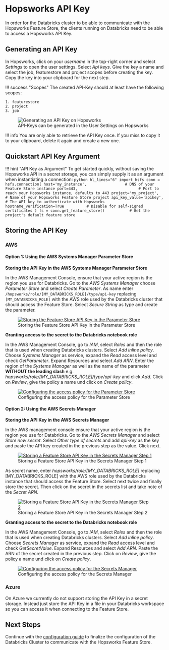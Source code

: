 # Hopsworks API Key

In order for the Databricks cluster to be able to communicate with the Hopsworks Feature Store, the clients running on Databricks need to be able to access a Hopsworks API Key.

## Generating an API Key

In Hopsworks, click on your *username* in the top-right corner and select *Settings* to open the user settings. Select *Api keys*. Give the key a name and select the job, featurestore and project scopes before creating the key. Copy the key into your clipboard for the next step.

!!! success "Scopes"
    The created API-Key should at least have the following scopes:

    1. featurestore
    2. project
    3. job

<p align="center">
  <figure>
    <img src="../../../assets/images/api-key.png" alt="Generating an API Key on Hopsworks">
    <figcaption>API-Keys can be generated in the User Settings on Hopsworks</figcaption>
  </figure>
</p>

!!! info
    You are only able to retrieve the API Key once. If you miss to copy it to your clipboard, delete it again and create a new one.

## Quickstart API Key Argument

!!! hint "API Key as Argument"
    To get started quickly, without saving the Hopsworks API in a secret storage, you can simply supply it as an argument when instantiating a connection:
    ```python hl_lines="6"
        import hsfs
        conn = hsfs.connection(
            host='my_instance',                 # DNS of your Feature Store instance
            port=443,                           # Port to reach your Hopsworks instance, defaults to 443
            project='my_project',               # Name of your Hopsworks Feature Store project
            api_key_value='apikey',             # The API key to authenticate with Hopsworks
            hostname_verification=True          # Disable for self-signed certificates
        )
        fs = conn.get_feature_store()           # Get the project's default feature store
    ```

## Storing the API Key

### AWS

#### Option 1: Using the AWS Systems Manager Parameter Store

**Storing the API Key in the AWS Systems Manager Parameter Store**

In the AWS Management Console, ensure that your active region is the region you use for Databricks.
Go to the *AWS Systems Manager* choose *Parameter Store* and select *Create Parameter*.
As name enter `/hopsworks/role/[MY_DATABRICKS_ROLE]/type/api-key` replacing `[MY_DATABRICKS_ROLE]` with the AWS role used by the Databricks cluster that should access the Feature Store. Select *Secure String* as type and create the parameter.

<p align="center">
  <figure>
    <a  href="../../../assets/images/databricks/aws/databricks_parameter_store.png">
      <img src="../../../assets/images/databricks/aws/databricks_parameter_store.png" alt="Storing the Feature Store API Key in the Parameter Store">
    </a>
    <figcaption>Storing the Feature Store API Key in the Parameter Store</figcaption>
  </figure>
</p>

**Granting access to the secret to the Databricks notebook role**

In the AWS Management Console, go to *IAM*, select *Roles* and then the role that is used when creating Databricks clusters.
Select *Add inline policy*. Choose *Systems Manager* as service, expand the *Read* access level and check *GetParameter*.
Expand Resources and select *Add ARN*.
Enter the region of the *Systems Manager* as well as the name of the parameter **WITHOUT the leading slash** e.g. *hopsworks/role/[MY_DATABRICKS_ROLE]/type/api-key* and click *Add*.
Click on *Review*, give the policy a name und click on *Create policy*.

<p align="center">
  <figure>
    <a  href="../../../assets/images/databricks/aws/databricks_parameter_store_policy.png">
      <img src="../../../assets/images/databricks/aws/databricks_parameter_store_policy.png" alt="Configuring the access policy for the Parameter Store">
    </a>
    <figcaption>Configuring the access policy for the Parameter Store</figcaption>
  </figure>
</p>

#### Option 2: Using the AWS Secrets Manager

**Storing the API Key in the AWS Secrets Manager**

In the AWS management console ensure that your active region is the region you use for Databricks.
Go to the *AWS Secrets Manager* and select *Store new secret*. Select *Other type of secrets* and add *api-key*
as the key and paste the API key created in the previous step as the value. Click next.

<p align="center">
  <figure>
    <a  href="../../../assets/images/databricks/aws/databricks_secrets_manager_step_1.png">
      <img src="../../../assets/images/databricks/aws/databricks_secrets_manager_step_1.png" alt="Storing a Feature Store API Key in the Secrets Manager Step 1">
    </a>
    <figcaption>Storing a Feature Store API Key in the Secrets Manager Step 1</figcaption>
  </figure>
</p>

As secret name, enter *hopsworks/role/[MY_DATABRICKS_ROLE]* replacing [MY_DATABRICKS_ROLE] with the AWS role used
by the Databricks instance that should access the Feature Store. Select next twice and finally store the secret.
Then click on the secret in the secrets list and take note of the *Secret ARN*.

<p align="center">
  <figure>
    <a  href="../../../assets/images/databricks/aws/databricks_secrets_manager_step_2.png">
      <img src="../../../assets/images/databricks/aws/databricks_secrets_manager_step_2.png" alt="Storing a Feature Store API Key in the Secrets Manager Step 2">
    </a>
    <figcaption>Storing a Feature Store API Key in the Secrets Manager Step 2</figcaption>
  </figure>
</p>

**Granting access to the secret to the Databricks notebook role**

In the AWS Management Console, go to *IAM*, select *Roles* and then the role that is used when creating Databricks clusters.
Select *Add inline policy*. Choose *Secrets Manager* as service, expand the *Read* access level and check *GetSecretValue*.
Expand Resources and select *Add ARN*. Paste the ARN of the secret created in the previous step.
Click on *Review*, give the policy a name und click on *Create policy*.

<p align="center">
  <figure>
    <a  href="../../../assets/images/databricks/aws/databricks_secrets_manager_policy.png">
      <img src="../../../assets/images/databricks/aws/databricks_secrets_manager_policy.png" alt="Configuring the access policy for the Secrets Manager">
    </a>
    <figcaption>Configuring the access policy for the Secrets Manager</figcaption>
  </figure>
</p>

### Azure

On Azure we currently do not support storing the API Key in a secret storage. Instead just store the API Key in a file in your Databricks workspace so you can access it when connecting to the Feature Store.

## Next Steps

Continue with the [configuration guide](configuration.md) to finalize the configuration of the Databricks Cluster to communicate with the Hopsworks Feature Store.
